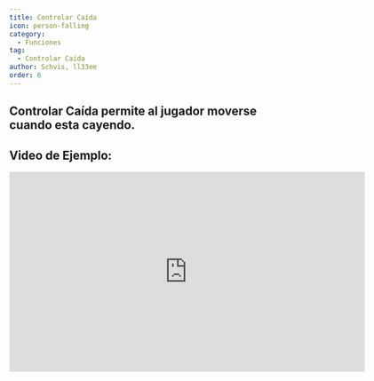 ```yaml
---
title: Controlar Caída
icon: person-falling
category:
  - Funciones
tag:
  - Controlar Caída
author: Schvis, ll33ee
order: 6
---
```


## Controlar Caída permite al jugador moverse cuando esta cayendo.

## Video de Ejemplo:

<div class="iframe-container"><iframe width="640" height="360" src="https://www.youtube.com/embed/BHiabtwSSNc?list=PL5eI1Tb64p56g27qfYk7VuFTz4FK6YrKa" title="Korepi - Fall Control" frameborder="0" allow="accelerometer; autoplay; clipboard-write; encrypted-media; gyroscope; picture-in-picture; web-share" allowfullscreen></iframe></div>
